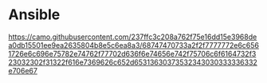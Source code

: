 # Ansible

https://camo.githubusercontent.com/237ffc3c208a762f75e16dd15e3968dea0db15501ee9ea2635804b8e5c6ea8a3/68747470733a2f2f7777772e6c6561726e6c696e75782e74762f77702d636f6e74656e742f75706c6f6164732f323032302f31322f616e7369626c652d65313630373532343030333336332e706e67

